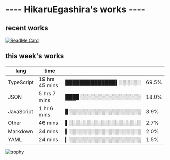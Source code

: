 # ---- HikaruEgashira's works ----

## recent works

[![ReadMe Card](https://github-readme-stats.vercel.app/api/pin/?username=twin-te&repo=twinte-front)](https://github.com/twin-te/twinte-front)

## this week's works

| lang        | time           |                       |        |
| ----------- | -------------- | --------------------- | ------ |
| TypeScript  | 19 hrs 45 mins | ██████████████▌░░░░░░ |  69.5% |
| JSON        | 5 hrs 7 mins   | ███▊░░░░░░░░░░░░░░░░░ |  18.0% |
| JavaScript  | 1 hr 6 mins    | ▊░░░░░░░░░░░░░░░░░░░░ |   3.9% |
| Other       | 46 mins        | ▌░░░░░░░░░░░░░░░░░░░░ |   2.7% |
| Markdown    | 34 mins        | ▍░░░░░░░░░░░░░░░░░░░░ |   2.0% |
| YAML        | 24 mins        | ▎░░░░░░░░░░░░░░░░░░░░ |   1.5% |

![trophy](https://github-profile-trophy.vercel.app/?username=HikaruEgashira&theme=flat)
